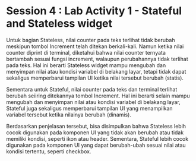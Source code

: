 # Session 4 : Lab Activity 1 - Stateful and Stateless widget

Untuk bagian Stateless, nilai counter pada teks terlihat tidak berubah meskipun tombol Increment telah ditekan berkali-kali. Namun ketika nilai counter diprint di terminal, diketahui bahwa nilai counter ternyata bertambah sesuai fungsi increment, walaupun perubahannya tidak terlihat pada teks. Hal ini berarti Stateless widget mampu mengubah dan menyimpan nilai atau kondisi variabel di belakang layar, tetapi tidak dapat sekaligus memperbarui tampilan UI ketika nilai tersebut berubah (statis).

Sementara untuk Stateful, nilai counter pada teks dan terminal terlihat berubah seiiring ditekannya tombol Increment. Hal ini berarti selain mampu mengubah dan menyimpan nilai atau kondisi variabel di belakang layar, Stateful juga sekaligus memperbarui tampilan UI yang menampilkan variabel tersebut ketika nilainya berubah (dinamis).

Berdasarkan penjelasan tersebut, bisa disimpulkan bahwa Stateless lebih cocok digunakan pada komponen UI yang tidak akan berubah atau tidak memiliki kondisi, seperti ikon atau header. Sementara, Stateful lebih cocok digunakan pada komponen UI yang dapat berubah-ubah sesuai nilai atau kondisi tertentu, seperti checkbox.
